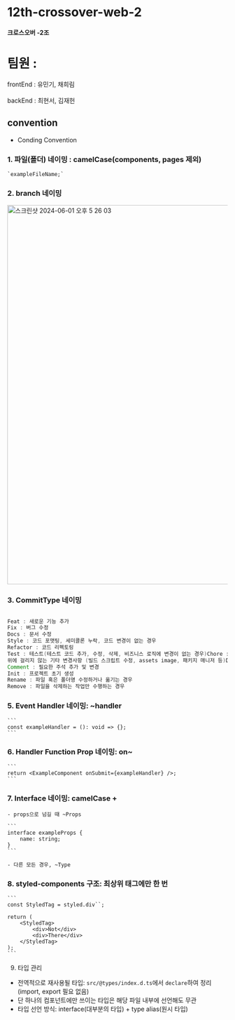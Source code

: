 # 12th-crossover-web-2

**크로스오버 -2조**

# 팀원 :

frontEnd : 유민기, 채희림 </br>  
backEnd : 최현서, 김재헌 </br>

## convention

- Conding Convention

### 1. 파일(폴더) 네이밍 : camelCase(components, pages 제외)

    `exampleFileName;`

### 2. branch 네이밍

  <img width="865" alt="스크린샷 2024-06-01 오후 5 26 03" src="https://github.com/mju-likelion/12th-crossover-web-2/assets/108206432/b8cd22e1-c0be-43b7-9184-36387d9fa0c9">

### 3. CommitType 네이밍

```java

Feat : 새로운 기능 추가
Fix : 버그 수정
Docs : 문서 수정
Style : 코드 포맷팅, 세미콜론 누락, 코드 변경이 없는 경우
Refactor : 코드 리펙토링
Test : 테스트(테스트 코드 추가, 수정, 삭제, 비즈니스 로직에 변경이 없는 경우)Chore :
위에 걸리지 않는 기타 변경사항 (빌드 스크립트 수정, assets image, 패키지 매니저 등)Design : CSS 등 사용자 UI 디자인 변경
Comment : 필요한 주석 추가 및 변경
Init : 프로젝트 초기 생성
Rename : 파일 혹은 폴더명 수정하거나 옮기는 경우
Remove : 파일을 삭제하는 작업만 수행하는 경우

```

### 5. Event Handler 네이밍: ~handler

    ```
    const exampleHandler = (): void => {};
    ```

### 6. Handler Function Prop 네이밍: on~

    ```
    return <ExampleComponent onSubmit={exampleHandler} />;
    ```

### 7. Interface 네이밍: camelCase +

    - props으로 넘길 때 ~Props

    ```
    interface exampleProps {
        name: string;
    }
    ```

    - 다른 모든 경우, ~Type

### 8. styled-components 구조: 최상위 태그에만 한 번

    ```
    const StyledTag = styled.div``;

    return (
        <StyledTag>
            <div>Not</div>
            <div>There</div>
        </StyledTag>
    );
    ```

9. 타입 관리

- 전역적으로 재사용될 타입: `src/@types/index.d.ts`에서 `declare`하여 정리(import, export 필요 없음)
- 단 하나의 컴포넌트에만 쓰이는 타입은 해당 파일 내부에 선언해도 무관
- 타입 선언 방식: interface(대부분의 타입) + type alias(원시 타입)
